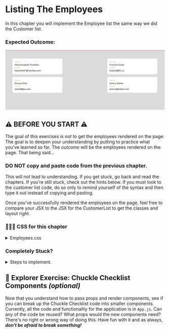 # Listing The Employees
In this chapter you will implement the Employee list the same way we did the Customer list.

### Expected Outcome:
<img src="./images/repair-employee-list.png" width="700" />

## ⚠️ BEFORE YOU START ⚠️
The goal of this exercises is _not_ to get the employees rendered on the page. The goal is to deepen your understanding by putting to practice what you've learned so far. The _outcome_ will be the employees rendered on the page. That being said...

### DO NOT copy and paste code from the previous chapter.

This will not lead to understanding. If you get stuck, go back and read the chapters. If you're still stuck, check out the hints below. If you must look to the customer list code, do so only to remind yourself of the syntax and then type it out instead of copying and pasting. 

Once you've successfully rendered the employees on the page, feel free to compare your JSX to the JSX for the CustomerList to get the classes and layout right. 

### 🔸🔻🔹 CSS for this chapter
<details>
  <summary>Employees.css</summary>

  ```css
    .employees {
      display: flex;
      flex-direction: row;
      flex-wrap: wrap;
      justify-content: space-between;
      margin: 3rem;
    }

    .employees > * {
      flex-basis: 31%;
      margin: 0.5rem;
    }
  ```
</details>

### Completely Stuck?
<details>
  <summary>Steps to implement.</summary>

  1. Add function to userService to get staff users
  2. Create employees directory and add EmployeeList module
  3. Create Employees.css module and import to EmployeeList
  4. Create EmployeeList component
  5. Create a state variable to store the employees
  6. Get the employees on the initial render
  7. Map the employees in the JSX
  8. For each employee, render the User component and pass the employee to the user prop
  9.  Render the EmployeeList component in the App component
</details>

## 🧭 Explorer Exercise: Chuckle Checklist Components _(optional)_
Now that you understand how to pass props and render components, see if you can break up the Chuckle Checklist code into smaller components. Currently, all the code and functionality for the application is in `App.js`. Can any of the code be reused? What props would the new components need? There's no right or wrong way of doing this. Have fun with it and as always, ***don't be afraid to break something!***